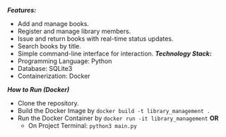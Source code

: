 ***Features:***
- Add and manage books.
- Register and manage library members.
- Issue and return books with real-time status updates.
- Search books by title.
- Simple command-line interface for interaction.
***Technology Stack:***
- Programming Language: Python
- Database: SQLite3
- Containerization: Docker  

***How to Run (Docker)***
- Clone the repository.
- Build the Docker Image by `docker build -t library_management .`
- Run the Docker Container by `docker run -it library_management`
  ****OR****
  - On Project Terminal: `python3 main.py`
